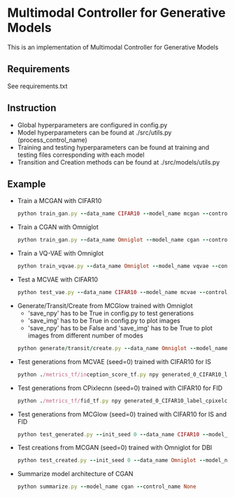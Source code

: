 # Multimodal Controller for Generative Models
This is an implementation of Multimodal Controller for Generative Models
 
## Requirements
See requirements.txt

## Instruction
 - Global hyperparameters are configured in config.py
 - Model hyperparameters can be found at ./src/utils.py (process_control_name)
 - Training and testing hyperparameters can be found at training and testing files corresponding with each model
 - Transition and Creation methods can be found at ./src/models/utils.py

## Example
 - Train a MCGAN with CIFAR10
    ```ruby
    python train_gan.py --data_name CIFAR10 --model_name mcgan --control_name 0.5
    ```
 - Train a CGAN with Omniglot
    ```ruby
    python train_gan.py --data_name Omniglot --model_name cgan --control_name None
    ```
 - Train a VQ-VAE with Omniglot
    ```ruby
    python train_vqvae.py --data_name Omniglot --model_name vqvae --control_name None
    ```
 - Test a MCVAE with CIFAR10
    ```ruby
    python test_vae.py --data_name CIFAR10 --model_name mcvae --control_name 0.5
    ```
 - Generate/Transit/Create from MCGlow trained with Omniglot
    * 'save_npy' has to be True in config.py to test generations
    * 'save_img' has to be True in config.py to plot images
    * 'save_npy' has to be False and 'save_img' has to be True to plot images from different number of modes
    ```ruby
    python generate/transit/create.py --data_name Omniglot --model_name mcglow --control_name 0.5
    ```
 - Test generations from MCVAE (seed=0) trained with CIFAR10 for IS
    ```ruby
    python ./metrics_tf/inception_score_tf.py npy generated_0_CIFAR10_label_mcvae_0.5
    ```
 - Test generations from CPixlecnn (seed=0) trained with CIFAR10 for FID
    ```ruby
    python ./metrics_tf/fid_tf.py npy generated_0_CIFAR10_label_cpixelcnn
    ```
 - Test generations from MCGlow (seed=0) trained with CIFAR10 for IS and FID
    ```ruby
    python test_generated.py --init_seed 0 --data_name CIFAR10 --model_name mcglow --control_name 0.5
    ```
 - Test creations from MCGAN (seed=0) trained with Omniglot for DBI
    ```ruby
    python test_created.py --init_seed 0 --data_name Omniglot --model_name mcgan --control_name 0.5
    ```
 - Summarize model architecture of CGAN
    ```ruby
    python summarize.py --model_name cgan --control_name None
    ```